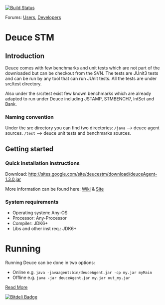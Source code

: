 [![Build Status](https://secure.travis-ci.org/DeuceSTM/DeuceSTM.png)](http://travis-ci.org/DeuceSTM/DeuceSTM)

Forums:  [Users](http://groups.google.com/group/deuce-stm), [Developers](http://groups.google.com/group/deuce-stm-developers)

# Deuce STM

## Introduction

Deuce comes with few benchmarks and unit tests which are not part of the 
downloaded but can be checkout from the SVN. The tests are JUnit3 tests and 
can be run by any tool that can run JUnit tests. All the tests are under 
src/test directory.

Also under the src/test exist few known benchmarks which are 
already adapted to run under Deuce including JSTAMP, STMBENCH7, IntSet 
and Bank. 

### Naming convention

Under the src directory you can find two directories: 
   `/java` --> deuce agent sources.
   `/test` --> deuce unit tests and benchmarks sources.

## Getting started

### Quick installation instructions

Download: 
http://sites.google.com/site/deucestm/download/deuceAgent-1.3.0.jar

More information can be found here: [Wiki](https://github.com/DeuceSTM/DeuceSTM/wiki/_pages) & [Site](http://sites.google.com/site/deucestm/documentation)

### System requirements

   - Operating system: Any-OS
   - Processor: Any-Processor
   - Compiler: JDK6+ 
   - Libs and other inst req.: JDK6+

# Running

Running Deuce can be done in two options:
   * Online e.g. `java -javaagent:bin/deuceAgent.jar -cp my.jar myMain`
   * Offline e.g. `java -jar deuceAgent.jar my.jar out_my.jar`


[Read More](https://github.com/DeuceSTM/DeuceSTM/wiki/_pages)


[![Bitdeli Badge](https://d2weczhvl823v0.cloudfront.net/DeuceSTM/deucestm/trend.png)](https://bitdeli.com/free "Bitdeli Badge")

